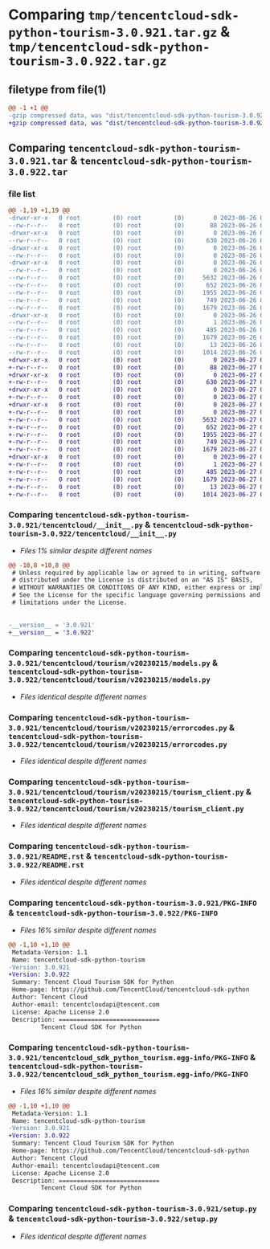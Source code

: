 # Comparing `tmp/tencentcloud-sdk-python-tourism-3.0.921.tar.gz` & `tmp/tencentcloud-sdk-python-tourism-3.0.922.tar.gz`

## filetype from file(1)

```diff
@@ -1 +1 @@
-gzip compressed data, was "dist/tencentcloud-sdk-python-tourism-3.0.921.tar", last modified: Mon Jun 26 00:35:51 2023, max compression
+gzip compressed data, was "dist/tencentcloud-sdk-python-tourism-3.0.922.tar", last modified: Tue Jun 27 00:36:11 2023, max compression
```

## Comparing `tencentcloud-sdk-python-tourism-3.0.921.tar` & `tencentcloud-sdk-python-tourism-3.0.922.tar`

### file list

```diff
@@ -1,19 +1,19 @@
-drwxr-xr-x   0 root         (0) root         (0)        0 2023-06-26 00:35:51.000000 tencentcloud-sdk-python-tourism-3.0.921/
--rw-r--r--   0 root         (0) root         (0)       88 2023-06-26 00:35:51.000000 tencentcloud-sdk-python-tourism-3.0.921/setup.cfg
-drwxr-xr-x   0 root         (0) root         (0)        0 2023-06-26 00:35:51.000000 tencentcloud-sdk-python-tourism-3.0.921/tencentcloud/
--rw-r--r--   0 root         (0) root         (0)      630 2023-06-26 00:35:51.000000 tencentcloud-sdk-python-tourism-3.0.921/tencentcloud/__init__.py
-drwxr-xr-x   0 root         (0) root         (0)        0 2023-06-26 00:35:51.000000 tencentcloud-sdk-python-tourism-3.0.921/tencentcloud/tourism/
--rw-r--r--   0 root         (0) root         (0)        0 2023-06-26 00:35:51.000000 tencentcloud-sdk-python-tourism-3.0.921/tencentcloud/tourism/__init__.py
-drwxr-xr-x   0 root         (0) root         (0)        0 2023-06-26 00:35:51.000000 tencentcloud-sdk-python-tourism-3.0.921/tencentcloud/tourism/v20230215/
--rw-r--r--   0 root         (0) root         (0)        0 2023-06-26 00:35:51.000000 tencentcloud-sdk-python-tourism-3.0.921/tencentcloud/tourism/v20230215/__init__.py
--rw-r--r--   0 root         (0) root         (0)     5632 2023-06-26 00:35:51.000000 tencentcloud-sdk-python-tourism-3.0.921/tencentcloud/tourism/v20230215/models.py
--rw-r--r--   0 root         (0) root         (0)      652 2023-06-26 00:35:51.000000 tencentcloud-sdk-python-tourism-3.0.921/tencentcloud/tourism/v20230215/errorcodes.py
--rw-r--r--   0 root         (0) root         (0)     1955 2023-06-26 00:35:51.000000 tencentcloud-sdk-python-tourism-3.0.921/tencentcloud/tourism/v20230215/tourism_client.py
--rw-r--r--   0 root         (0) root         (0)      749 2023-06-26 00:35:51.000000 tencentcloud-sdk-python-tourism-3.0.921/README.rst
--rw-r--r--   0 root         (0) root         (0)     1679 2023-06-26 00:35:51.000000 tencentcloud-sdk-python-tourism-3.0.921/PKG-INFO
-drwxr-xr-x   0 root         (0) root         (0)        0 2023-06-26 00:35:51.000000 tencentcloud-sdk-python-tourism-3.0.921/tencentcloud_sdk_python_tourism.egg-info/
--rw-r--r--   0 root         (0) root         (0)        1 2023-06-26 00:35:51.000000 tencentcloud-sdk-python-tourism-3.0.921/tencentcloud_sdk_python_tourism.egg-info/dependency_links.txt
--rw-r--r--   0 root         (0) root         (0)      485 2023-06-26 00:35:51.000000 tencentcloud-sdk-python-tourism-3.0.921/tencentcloud_sdk_python_tourism.egg-info/SOURCES.txt
--rw-r--r--   0 root         (0) root         (0)     1679 2023-06-26 00:35:51.000000 tencentcloud-sdk-python-tourism-3.0.921/tencentcloud_sdk_python_tourism.egg-info/PKG-INFO
--rw-r--r--   0 root         (0) root         (0)       13 2023-06-26 00:35:51.000000 tencentcloud-sdk-python-tourism-3.0.921/tencentcloud_sdk_python_tourism.egg-info/top_level.txt
--rw-r--r--   0 root         (0) root         (0)     1014 2023-06-26 00:35:51.000000 tencentcloud-sdk-python-tourism-3.0.921/setup.py
+drwxr-xr-x   0 root         (0) root         (0)        0 2023-06-27 00:36:11.000000 tencentcloud-sdk-python-tourism-3.0.922/
+-rw-r--r--   0 root         (0) root         (0)       88 2023-06-27 00:36:11.000000 tencentcloud-sdk-python-tourism-3.0.922/setup.cfg
+drwxr-xr-x   0 root         (0) root         (0)        0 2023-06-27 00:36:11.000000 tencentcloud-sdk-python-tourism-3.0.922/tencentcloud/
+-rw-r--r--   0 root         (0) root         (0)      630 2023-06-27 00:36:11.000000 tencentcloud-sdk-python-tourism-3.0.922/tencentcloud/__init__.py
+drwxr-xr-x   0 root         (0) root         (0)        0 2023-06-27 00:36:11.000000 tencentcloud-sdk-python-tourism-3.0.922/tencentcloud/tourism/
+-rw-r--r--   0 root         (0) root         (0)        0 2023-06-27 00:36:11.000000 tencentcloud-sdk-python-tourism-3.0.922/tencentcloud/tourism/__init__.py
+drwxr-xr-x   0 root         (0) root         (0)        0 2023-06-27 00:36:11.000000 tencentcloud-sdk-python-tourism-3.0.922/tencentcloud/tourism/v20230215/
+-rw-r--r--   0 root         (0) root         (0)        0 2023-06-27 00:36:11.000000 tencentcloud-sdk-python-tourism-3.0.922/tencentcloud/tourism/v20230215/__init__.py
+-rw-r--r--   0 root         (0) root         (0)     5632 2023-06-27 00:36:11.000000 tencentcloud-sdk-python-tourism-3.0.922/tencentcloud/tourism/v20230215/models.py
+-rw-r--r--   0 root         (0) root         (0)      652 2023-06-27 00:36:11.000000 tencentcloud-sdk-python-tourism-3.0.922/tencentcloud/tourism/v20230215/errorcodes.py
+-rw-r--r--   0 root         (0) root         (0)     1955 2023-06-27 00:36:11.000000 tencentcloud-sdk-python-tourism-3.0.922/tencentcloud/tourism/v20230215/tourism_client.py
+-rw-r--r--   0 root         (0) root         (0)      749 2023-06-27 00:36:11.000000 tencentcloud-sdk-python-tourism-3.0.922/README.rst
+-rw-r--r--   0 root         (0) root         (0)     1679 2023-06-27 00:36:11.000000 tencentcloud-sdk-python-tourism-3.0.922/PKG-INFO
+drwxr-xr-x   0 root         (0) root         (0)        0 2023-06-27 00:36:11.000000 tencentcloud-sdk-python-tourism-3.0.922/tencentcloud_sdk_python_tourism.egg-info/
+-rw-r--r--   0 root         (0) root         (0)        1 2023-06-27 00:36:11.000000 tencentcloud-sdk-python-tourism-3.0.922/tencentcloud_sdk_python_tourism.egg-info/dependency_links.txt
+-rw-r--r--   0 root         (0) root         (0)      485 2023-06-27 00:36:11.000000 tencentcloud-sdk-python-tourism-3.0.922/tencentcloud_sdk_python_tourism.egg-info/SOURCES.txt
+-rw-r--r--   0 root         (0) root         (0)     1679 2023-06-27 00:36:11.000000 tencentcloud-sdk-python-tourism-3.0.922/tencentcloud_sdk_python_tourism.egg-info/PKG-INFO
+-rw-r--r--   0 root         (0) root         (0)       13 2023-06-27 00:36:11.000000 tencentcloud-sdk-python-tourism-3.0.922/tencentcloud_sdk_python_tourism.egg-info/top_level.txt
+-rw-r--r--   0 root         (0) root         (0)     1014 2023-06-27 00:36:11.000000 tencentcloud-sdk-python-tourism-3.0.922/setup.py
```

### Comparing `tencentcloud-sdk-python-tourism-3.0.921/tencentcloud/__init__.py` & `tencentcloud-sdk-python-tourism-3.0.922/tencentcloud/__init__.py`

 * *Files 1% similar despite different names*

```diff
@@ -10,8 +10,8 @@
 # Unless required by applicable law or agreed to in writing, software
 # distributed under the License is distributed on an "AS IS" BASIS,
 # WITHOUT WARRANTIES OR CONDITIONS OF ANY KIND, either express or implied.
 # See the License for the specific language governing permissions and
 # limitations under the License.
 
 
-__version__ = '3.0.921'
+__version__ = '3.0.922'
```

### Comparing `tencentcloud-sdk-python-tourism-3.0.921/tencentcloud/tourism/v20230215/models.py` & `tencentcloud-sdk-python-tourism-3.0.922/tencentcloud/tourism/v20230215/models.py`

 * *Files identical despite different names*

### Comparing `tencentcloud-sdk-python-tourism-3.0.921/tencentcloud/tourism/v20230215/errorcodes.py` & `tencentcloud-sdk-python-tourism-3.0.922/tencentcloud/tourism/v20230215/errorcodes.py`

 * *Files identical despite different names*

### Comparing `tencentcloud-sdk-python-tourism-3.0.921/tencentcloud/tourism/v20230215/tourism_client.py` & `tencentcloud-sdk-python-tourism-3.0.922/tencentcloud/tourism/v20230215/tourism_client.py`

 * *Files identical despite different names*

### Comparing `tencentcloud-sdk-python-tourism-3.0.921/README.rst` & `tencentcloud-sdk-python-tourism-3.0.922/README.rst`

 * *Files identical despite different names*

### Comparing `tencentcloud-sdk-python-tourism-3.0.921/PKG-INFO` & `tencentcloud-sdk-python-tourism-3.0.922/PKG-INFO`

 * *Files 16% similar despite different names*

```diff
@@ -1,10 +1,10 @@
 Metadata-Version: 1.1
 Name: tencentcloud-sdk-python-tourism
-Version: 3.0.921
+Version: 3.0.922
 Summary: Tencent Cloud Tourism SDK for Python
 Home-page: https://github.com/TencentCloud/tencentcloud-sdk-python
 Author: Tencent Cloud
 Author-email: tencentcloudapi@tencent.com
 License: Apache License 2.0
 Description: ============================
         Tencent Cloud SDK for Python
```

### Comparing `tencentcloud-sdk-python-tourism-3.0.921/tencentcloud_sdk_python_tourism.egg-info/PKG-INFO` & `tencentcloud-sdk-python-tourism-3.0.922/tencentcloud_sdk_python_tourism.egg-info/PKG-INFO`

 * *Files 16% similar despite different names*

```diff
@@ -1,10 +1,10 @@
 Metadata-Version: 1.1
 Name: tencentcloud-sdk-python-tourism
-Version: 3.0.921
+Version: 3.0.922
 Summary: Tencent Cloud Tourism SDK for Python
 Home-page: https://github.com/TencentCloud/tencentcloud-sdk-python
 Author: Tencent Cloud
 Author-email: tencentcloudapi@tencent.com
 License: Apache License 2.0
 Description: ============================
         Tencent Cloud SDK for Python
```

### Comparing `tencentcloud-sdk-python-tourism-3.0.921/setup.py` & `tencentcloud-sdk-python-tourism-3.0.922/setup.py`

 * *Files identical despite different names*

